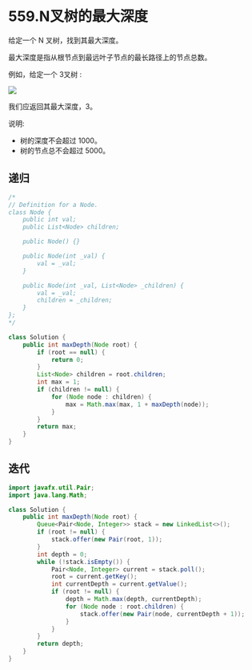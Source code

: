 # 559.N叉树的最大深度
给定一个 N 叉树，找到其最大深度。

最大深度是指从根节点到最远叶子节点的最长路径上的节点总数。

例如，给定一个 3叉树 :

![](https://assets.leetcode-cn.com/aliyun-lc-upload/uploads/2018/10/12/narytreeexample.png)

我们应返回其最大深度，3。

说明:

- 树的深度不会超过 1000。
- 树的节点总不会超过 5000。

## 递归

```java
/*
// Definition for a Node.
class Node {
    public int val;
    public List<Node> children;

    public Node() {}

    public Node(int _val) {
        val = _val;
    }

    public Node(int _val, List<Node> _children) {
        val = _val;
        children = _children;
    }
};
*/

class Solution {
    public int maxDepth(Node root) {
        if (root == null) {
            return 0;
        }
        List<Node> children = root.children;
        int max = 1;
        if (children != null) {
            for (Node node : children) {
                max = Math.max(max, 1 + maxDepth(node));
            }
        }
        return max;
    }
}
```

## 迭代

```java
import javafx.util.Pair;
import java.lang.Math;

class Solution {
    public int maxDepth(Node root) {
        Queue<Pair<Node, Integer>> stack = new LinkedList<>();
        if (root != null) {
            stack.offer(new Pair(root, 1));
        }
        int depth = 0;
        while (!stack.isEmpty()) {
            Pair<Node, Integer> current = stack.poll();
            root = current.getKey();
            int currentDepth = current.getValue();
            if (root != null) {
                depth = Math.max(depth, currentDepth);
                for (Node node : root.children) {
                    stack.offer(new Pair(node, currentDepth + 1));
                }
            }
        }
        return depth;
    }
}
```